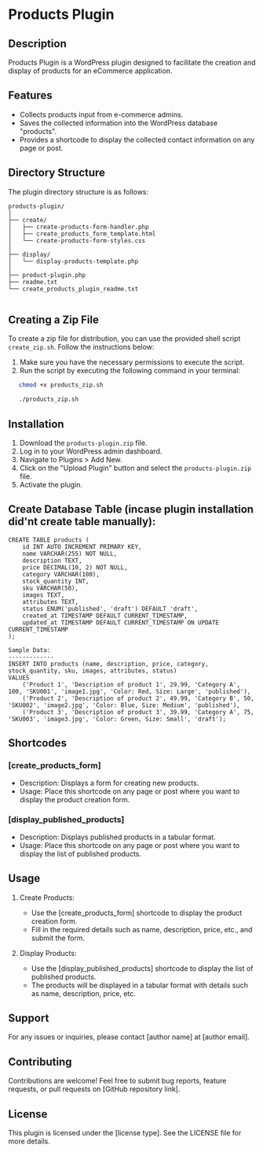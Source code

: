 # Products Plugin

## Description
Products Plugin is a WordPress plugin designed to facilitate the creation and display of products for an eCommerce application.

## Features
- Collects products input from e-commerce admins.
- Saves the collected information into the WordPress database "products".
- Provides a shortcode to display the collected contact information on any page or post.

## Directory Structure
The plugin directory structure is as follows:
```
products-plugin/
│
├── create/
│   ├── create-products-form-handler.php
│   ├── create_products_form_template.html
│   └── create-products-form-styles.css
│
├── display/
│   └── display-products-template.php
│
├── product-plugin.php
├── readme.txt
└── create_products_plugin_readme.txt


```

## Creating a Zip File
To create a zip file for distribution, you can use the provided shell script `create_zip.sh`. Follow the instructions below:
1. Make sure you have the necessary permissions to execute the script.
2. Run the script by executing the following command in your terminal:
```bash
   chmod +x products_zip.sh

   ./products_zip.sh
````


## Installation
1. Download the `products-plugin.zip` file.
2. Log in to your WordPress admin dashboard.
3. Navigate to Plugins > Add New.
4. Click on the "Upload Plugin" button and select the `products-plugin.zip` file.
5. Activate the plugin.

## Create Database Table (incase plugin installation did'nt create table manually):
```
CREATE TABLE products (
    id INT AUTO_INCREMENT PRIMARY KEY,
    name VARCHAR(255) NOT NULL,
    description TEXT,
    price DECIMAL(10, 2) NOT NULL,
    category VARCHAR(100),
    stock_quantity INT,
    sku VARCHAR(50),
    images TEXT,
    attributes TEXT,
    status ENUM('published', 'draft') DEFAULT 'draft',
    created_at TIMESTAMP DEFAULT CURRENT_TIMESTAMP,
    updated_at TIMESTAMP DEFAULT CURRENT_TIMESTAMP ON UPDATE CURRENT_TIMESTAMP
);

Sample Data:
-------------
INSERT INTO products (name, description, price, category, stock_quantity, sku, images, attributes, status)
VALUES
    ('Product 1', 'Description of product 1', 29.99, 'Category A', 100, 'SKU001', 'image1.jpg', 'Color: Red, Size: Large', 'published'),
    ('Product 2', 'Description of product 2', 49.99, 'Category B', 50, 'SKU002', 'image2.jpg', 'Color: Blue, Size: Medium', 'published'),
    ('Product 3', 'Description of product 3', 39.99, 'Category A', 75, 'SKU003', 'image3.jpg', 'Color: Green, Size: Small', 'draft');

```

## Shortcodes

### [create_products_form]
- Description: Displays a form for creating new products.
- Usage: Place this shortcode on any page or post where you want to display the product creation form.

### [display_published_products]
- Description: Displays published products in a tabular format.
- Usage: Place this shortcode on any page or post where you want to display the list of published products.

## Usage
1. Create Products:
   - Use the [create_products_form] shortcode to display the product creation form.
   - Fill in the required details such as name, description, price, etc., and submit the form.

2. Display Products:
   - Use the [display_published_products] shortcode to display the list of published products.
   - The products will be displayed in a tabular format with details such as name, description, price, etc.

## Support
For any issues or inquiries, please contact [author name] at [author email].

## Contributing
Contributions are welcome! Feel free to submit bug reports, feature requests, or pull requests on [GitHub repository link].

## License
This plugin is licensed under the [license type]. See the LICENSE file for more details.
